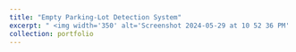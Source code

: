 ```yaml
---
title: "Empty Parking-Lot Detection System"
excerpt: " <img width='350' alt='Screenshot 2024-05-29 at 10 52 36 PM' src='https://github.com/MiladSoleymani/Milad-Soleymani/assets/78655282/ce8ccb86-1606-4d1d-a447-e15114625b06'> <br/> <br/> Implementing an algorithm capable of distinguishing empty parking lots from full ones, significantly optimizing parking space management, and reducing manual monitoring efforts <br/> [RUTILEA](https://rutilea.com/en/rutilea/), Japan"
collection: portfolio
---
```

